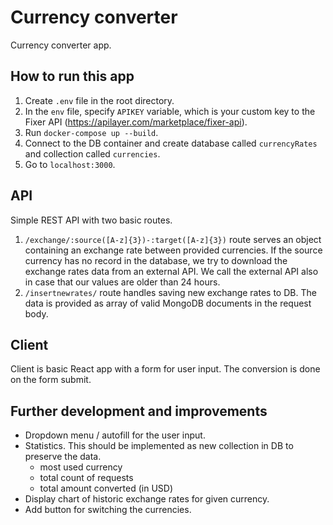 # Currency converter

Currency converter app.

## How to run this app

1. Create `.env` file in the root directory.
2. In the `env` file, specify `APIKEY` variable, which is your custom key to the Fixer API (https://apilayer.com/marketplace/fixer-api).
3. Run `docker-compose up --build`.
4. Connect to the DB container and create database called `currencyRates` and collection called `currencies`.
5. Go to `localhost:3000`.

## API

Simple REST API with two basic routes.

1. `/exchange/:source([A-z]{3})-:target([A-z]{3})` route serves an object containing an exchange rate between provided currencies.
    If the source currency has no record in the database, we try to download the exchange rates data from an external API. We call
    the external API also in case that our values are older than 24 hours.
2. `/insertnewrates/` route handles saving new exchange rates to DB. The data is provided as array of valid MongoDB documents in
    the request body.

## Client

Client is basic React app with a form for user input. The conversion is done on the form submit.

## Further development and improvements

* Dropdown menu / autofill for the user input.
* Statistics. This should be implemented as new collection in DB to preserve the data.
    - most used currency
    - total count of requests
    - total amount converted (in USD)
* Display chart of historic exchange rates for given currency.
* Add button for switching the currencies.